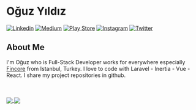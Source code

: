 # Oğuz Yıldız

[![Linkedin](https://img.shields.io/badge/-Linkedin-blue?style=flat-square0&logo=Linkedin&link=https://www.linkedin.com/in/oguzydz)](https://www.linkedin.com/in/oguzydz)
[![Medium](https://img.shields.io/badge/-Medium-black?style=flat-square0&logo=Medium&link=https://medium.com/@oguzydz)](https://medium.com/@oguzydz)
[![Play Store](https://img.shields.io/badge/-GooglePlay-white?style=flat-square0&logo=Google&link=https://play.google.com/store/apps/developer?id=O%C4%9Fuz+Y%C4%B1ld%C4%B1z)](https://play.google.com/store/apps/developer?id=O%C4%9Fuz+Y%C4%B1ld%C4%B1z)
[![Instagram](https://img.shields.io/badge/-Instagram-white?style=flat-square0&logo=instagram&link=https://www.instagram.com/oguzydz)](https://www.instagram.com/oguzydz)
[![Twitter](https://img.shields.io/badge/-Twitter-white?style=flat-square0&logo=twitter&link=https://twitter.com/oguzydz)](https://twitter.com/oguzydz)


## About Me
I'm Oğuz who is Full-Stack Developer works for everywhere especially [Fincore](https://fincore.com.tr) from Istanbul, Turkey. I love to code with Laravel - Inertia - Vue - React. I share my project repositories in github.


<br></br>
<a href="https://github.com/oguzydz/github-readme-stats">
  <img align="center" src="https://github-readme-stats.vercel.app/api?username=oguzydz&show_icons=true&include_all_commits=true&count_private=true" />
</a>
<a href="https://github.com/oguzydz/github-readme-stats">
  <img align="center" src="https://github-readme-stats.vercel.app/api/top-langs/?username=oguzydz&layout=compact" />
</a>
